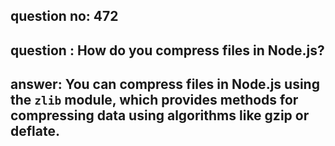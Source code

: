 
      
## question no: 472

## question : How do you compress files in Node.js?

## answer: You can compress files in Node.js using the `zlib` module, which provides methods for compressing data using algorithms like gzip or deflate.
      